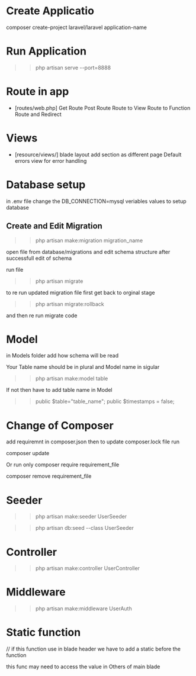 # Create Applicatio
composer create-project laravel/laravel application-name
# Run Application
>>php artisan serve --port=8888

# Route in app
- [routes/web.php]
Get Route
Post Route
Route to View
Route to Function
Route and Redirect

# Views 
- [resource/views/]
blade layout
add section as different page
Default errors view for error handling

# Database setup 
in .env file change the DB_CONNECTION=mysql veriables values
to setup database

## Create and Edit Migration

>>php artisan make:migration migration_name

open file from database/migrations and edit schema structure
after successfull edit of schema

run file
>>php artisan migrate

to re run updated migration file first get back to orginal stage
>> php artisan migrate:rollback 
 
and then re run migrate code

# Model
in Models folder add how schema will be read

Your Table name should be in plural and Model name in sigular

>> php artisan make:model table

If not then have to add table name in Model
>> public $table="table_name";
    public $timestamps = false;

# Change of Composer
add requiremnt in composer.json
then to update composer.lock file run

composer update

Or run only
composer require requirement_file

composer remove requirement_file

# Seeder 

>> php artisan make:seeder UserSeeder

>> php artisan db:seed --class UserSeeder

# Controller

>> php artisan make:controller UserController

# Middleware

>> php artisan make:middleware UserAuth

# Static function
// if this function use in blade header we have to add a static before the function

this func may need to access the value in Others of main blade

